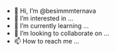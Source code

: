 - 👋 Hi, I’m @besimmmternava
- 👀 I’m interested in ...
- 🌱 I’m currently learning ...
- 💞️ I’m looking to collaborate on ...
- 📫 How to reach me ...

<!---
besimmmternava/besimmmternava is a ✨ special ✨ repository because its `README.md` (this file) appears on your GitHub profile.
You can click the Preview link to take a look at your changes.
--->
